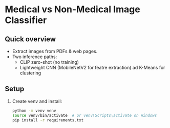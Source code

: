 # Medical vs Non-Medical Image Classifier

## Quick overview
- Extract images from PDFs & web pages.
- Two inference paths:
  - CLIP zero-shot (no training)
  - Lightweight CNN (MobileNetV2 for featre extraction) ad K-Means for clustering 

## Setup
1. Create venv and install:
   ```bash
   python -m venv venv
   source venv/bin/activate  # or venv\Scripts\activate on Windows
   pip install -r requirements.txt
